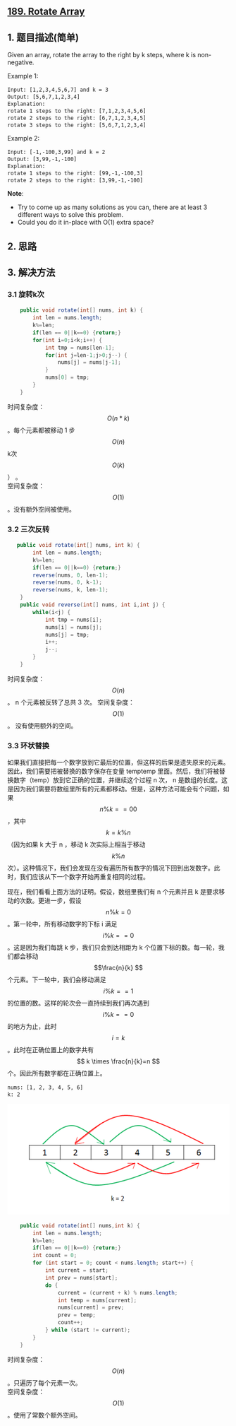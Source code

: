 ## [189. Rotate Array](https://leetcode-cn.com/problems/rotate-array/)

## 1. 题目描述\(简单\)

Given an array, rotate the array to the right by k steps, where k is non-negative.

Example 1:

```
Input: [1,2,3,4,5,6,7] and k = 3
Output: [5,6,7,1,2,3,4]
Explanation:
rotate 1 steps to the right: [7,1,2,3,4,5,6]
rotate 2 steps to the right: [6,7,1,2,3,4,5]
rotate 3 steps to the right: [5,6,7,1,2,3,4]
```

Example 2:

```
Input: [-1,-100,3,99] and k = 2
Output: [3,99,-1,-100]
Explanation: 
rotate 1 steps to the right: [99,-1,-100,3]
rotate 2 steps to the right: [3,99,-1,-100]
```

**Note**:

* Try to come up as many solutions as you can, there are at least 3 different ways to solve this problem.
* Could you do it in-place with O\(1\) extra space?

## 2. 思路

## 3. 解决方法

### 3.1 旋转k次

```java
    public void rotate(int[] nums, int k) {
        int len = nums.length;
        k%=len;
        if(len == 0||k==0) {return;}
        for(int i=0;i<k;i++) {
            int tmp = nums[len-1];
            for(int j=len-1;j>0;j--) {
                nums[j] = nums[j-1];
            }
            nums[0] = tmp;
        }
    }
```

时间复杂度：$$O(n*k)$$。每个元素都被移动 1 步$$O(n)$$ k次$$O(k)$$） 。  
空间复杂度：$$O(1)$$ 。没有额外空间被使用。

### 3.2 三次反转

```java
   public void rotate(int[] nums, int k) {
        int len = nums.length;
        k%=len;
        if(len == 0||k==0) {return;}
        reverse(nums, 0, len-1);
        reverse(nums, 0, k-1);
        reverse(nums, k, len-1);
    }
    public void reverse(int[] nums, int i,int j) {
        while(i<j) {
            int tmp = nums[i];
            nums[i] = nums[j];
            nums[j] = tmp;
            i++;
            j--;
        }
    }
```

时间复杂度：$$O(n)$$。 n 个元素被反转了总共 3 次。
空间复杂度：$$O(1)$$。 没有使用额外的空间。


### 3.3 环状替换

如果我们直接把每一个数字放到它最后的位置，但这样的后果是遗失原来的元素。因此，我们需要把被替换的数字保存在变量 temptemp 里面。然后，我们将被替换数字（temp）放到它正确的位置，并继续这个过程 n 次， n 是数组的长度。这是因为我们需要将数组里所有的元素都移动。但是，这种方法可能会有个问题，如果 $$n\%k==0 0$$，其中 $$k=k\%n$$ （因为如果 k 大于 n ，移动 k 次实际上相当于移动 $$k\%n$$次）。这种情况下，我们会发现在没有遍历所有数字的情况下回到出发数字。此时，我们应该从下一个数字开始再重复相同的过程。

现在，我们看看上面方法的证明。假设，数组里我们有 n 个元素并且 k 是要求移动的次数。更进一步，假设 $$n\%k=0$$ 。第一轮中，所有移动数字的下标 i 满足 $$i\%k==0$$。这是因为我们每跳 k 步，我们只会到达相距为 k 个位置下标的数。每一轮，我们都会移动 $$\frac{n}{k} $$个元素。下一轮中，我们会移动满足 $$i\%k==1$$ 的位置的数。这样的轮次会一直持续到我们再次遇到 $$i\%k==0$$ 的地方为止，此时 $$i=k$$ 。此时在正确位置上的数字共有$$ k \times \frac{n}{k}=n $$个。因此所有数字都在正确位置上。


```
nums: [1, 2, 3, 4, 5, 6]
k: 2
```

![](/assets/101-200/189-solution-3-1.png)

```java
    public void rotate(int[] nums,int k) {
        int len = nums.length;
        k%=len;
        if(len == 0||k==0) {return;}
        int count = 0;
        for (int start = 0; count < nums.length; start++) {
            int current = start;
            int prev = nums[start];
            do {
                current = (current + k) % nums.length;
                int temp = nums[current];
                nums[current] = prev;
                prev = temp;
                count++;
            } while (start != current);
        }
    }
```

时间复杂度：$$O(n)$$。只遍历了每个元素一次。  
空间复杂度：$$O(1)$$ 。使用了常数个额外空间。

